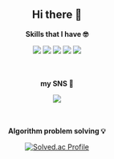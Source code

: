 <h2 align="center"> Hi there 👋 </h1>
<div align=center>
<span>
  <p><b>Skills that I have 🤓</b></p>
  <img src="https://img.shields.io/badge/Python-3776AB?style=for-the-badge&logo=Python&logoColor=white"/>
  <img src="https://img.shields.io/badge/Tensorflow-FF6F00?style=for-the-badge&logo=Tensorflow&logoColor=white"/>
  <img src="https://img.shields.io/badge/pytorch-EE4C2C?style=for-the-badge&logo=pytorch&logoColor=white"/>
  <img src="https://img.shields.io/badge/Flask-000000?style=for-the-badge&logo=Flask&logoColor=white"/>
  <img src="https://img.shields.io/badge/mysql-4479A1?style=for-the-badge&logo=mysql&logoColor=white"/>
</span>

<br/>
<br/>
<br/>

<span>
  <p><b>my SNS 🙌</b></p>
  <a href="https://velog.io/@mnnnj"><img src="https://img.shields.io/badge/velog-20C997?style=for-the-badge&logo=velog&logoColor=white"/></a>
</span>


<br/>
<br/>
<br/>
<span>
  <p><b>Algorithm problem solving 💡</b></p>
  
  [![Solved.ac Profile](http://mazassumnida.wtf/api/generate_badge?boj=alswoscott)](https://solved.ac/alswoscott)
</span>
</div>


<!--
**minseye/minseye** is a ✨ _special_ ✨ repository because its `README.md` (this file) appears on your GitHub profile.

Here are some ideas to get you started:

- 🔭 I’m currently working on ...
- 🌱 I’m currently learning ...
- 👯 I’m looking to collaborate on ...
- 🤔 I’m looking for help with ...
- 💬 Ask me about ...
- 📫 How to reach me: ...
- 😄 Pronouns: ...
- ⚡ Fun fact: ...
-->
